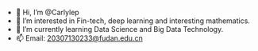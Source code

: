 - 👋 Hi, I’m @Carlylep
- 👀 I’m interested in Fin-tech, deep learning and interesting mathematics.
- 🌱 I’m currently learning Data Science and Big Data Technology.
- 📫 Email: 20307130233@fudan.edu.cn

<!---
Carlylep/Carlylep is a ✨ special ✨ repository because its `README.md` (this file) appears on your GitHub profile.
You can click the Preview link to take a look at your changes.
--->
